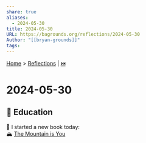 ```yaml
---  
share: true  
aliases:  
  - 2024-05-30  
title: 2024-05-30  
URL: https://bagrounds.org/reflections/2024-05-30  
Author: "[[bryan-grounds]]"  
tags:   
---  
```

[Home](../index.md) > [Reflections](./index.md) | [⏮️](./2024-05-29.md)  
# 2024-05-30  
## 🧠 Education  
📖 I started a new book today:  
  🏔️ [The Mountain is You](../books/the-mountain-is-you.md)  
